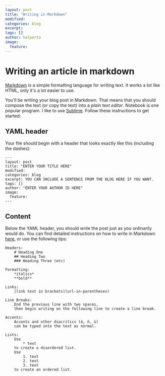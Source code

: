 ```yaml
---
layout: post
title: "Writing in Markdown"
modified:
categories: blog
excerpt:
tags: []
author: halperta
image:
  feature:
---
```


# Writing an article in markdown

[Markdown](https://en.wikipedia.org/wiki/Markdown) is a simple formatting language for writing text. It works a lot like HTML, only it's a lot easier to use.

You'll be writing your blog post in Markdown. That means that you should compose the text (or copy the text) into a *plain text editor*. Notebook is one popular program. I like to use [Sublime](https://www.sublimetext.com/). Follow these instructions to get started:

## YAML header
Your file should begin with a header that looks exactly like this (including the dashes):

```
---
layout: post
title: "ENTER YOUR TITLE HERE"
modified:
categories: blog
excerpt: YOU CAN INCLUDE A SENTENCE FROM THE BLOG HERE IF YOU WANT.
tags: []
author: "ENTER YOUR AUTHOR ID HERE"
image:
  feature:
---
```

## Content
Below the YAML header, you should write the post just as you ordinarily would do. You can find detailed instructions on how to write in Markdown [here](https://github.com/adam-p/markdown-here/wiki/Markdown-Cheatsheet), or use the following tips:
```
Headers:  
    # Heading One  
    ## Heading Two  
    ### Heading Three (etc)  

Formatting:  
	*italics*  
	**bold**  

Links:  
	[link text in brackets](url-in-parentheses)

Line Breaks:  
	End the previous line with two spaces,  
	then begin writing on the following line to create a line break.  

Accents:  
	Accents and other diacritics (á, ñ, ü)  
	can be typed into the text as normal.

Lists:
	Use 
		* text
	to create a disordered list.
	Use 
		1. text
		2. text 
		3. text 
	to create an ordered list.

```
